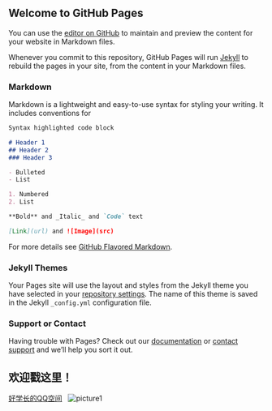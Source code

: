 ## Welcome to GitHub Pages

You can use the [editor on GitHub](https://github.com/LittlePrincezk/-.co/edit/master/index.md) to maintain and preview the content for your website in Markdown files.

Whenever you commit to this repository, GitHub Pages will run [Jekyll](https://jekyllrb.com/) to rebuild the pages in your site, from the content in your Markdown files.

### Markdown

Markdown is a lightweight and easy-to-use syntax for styling your writing. It includes conventions for

```markdown
Syntax highlighted code block

# Header 1
## Header 2
### Header 3

- Bulleted
- List

1. Numbered
2. List

**Bold** and _Italic_ and `Code` text

[Link](url) and ![Image](src)
```

For more details see [GitHub Flavored Markdown](https://guides.github.com/features/mastering-markdown/).

### Jekyll Themes

Your Pages site will use the layout and styles from the Jekyll theme you have selected in your [repository settings](https://github.com/LittlePrincezk/-.co/settings). The name of this theme is saved in the Jekyll `_config.yml` configuration file.

### Support or Contact

Having trouble with Pages? Check out our [documentation](https://help.github.com/categories/github-pages-basics/) or [contact support](https://github.com/contact) and we’ll help you sort it out.
 
## 欢迎戳这里！
[好学长的QQ空间](https://user.qzone.qq.com/1296720187?ptlang=2052&source=namecardhoverqzone)
 
![picture1](https://github.com/LittlePrincezk/ZhiMaiKaBuLiaoMeiDeHaoXueZhang/blob/master/70f41111f405146b.jpg)
